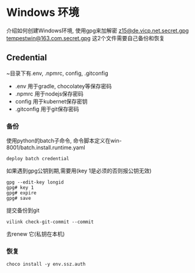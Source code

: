 # Windows 环境
介绍如何创建Windows环境, 使用gpg来加解密
z15@de.vicp.net.secret.gpg
tempestwin@163.com.secret.gpg
这2个文件需要自己备份和恢复

## Credential
~目录下有.env, .npmrc, config, .gitconfig
- .env 用于gradle, chocolatey等保存密码
- .npmrc 用于nodejs保存密码
- config 用于kubernet保存密钥
- .gitconfig 用于git保存密码

### 备份
使用python的batch子命令, 命令脚本定义在win-8001/batch.install.runtime.yaml
```
deploy batch credential
```
如果遇到gpg公钥到期,需要用(key 1是必须的否则报公钥无效)
```
gpg --edit-key longid
gpg# key 1
gpg# expire
gpg# save
```
提交备份到git
```
vilink check-git-commit --commit
```

去renew 它(私钥在本机)
### 恢复
```
choco install -y env.ssz.auth
```